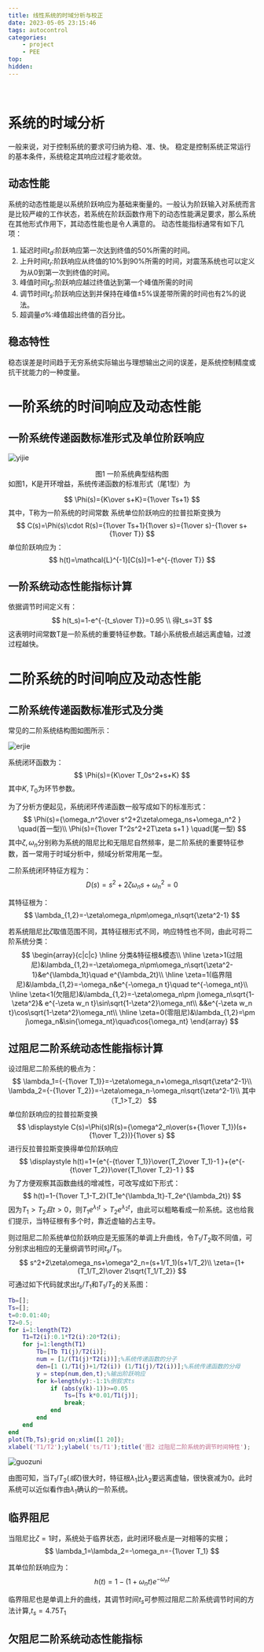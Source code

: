 ```yaml
---
title: 线性系统的时域分析与校正
date: 2023-05-05 23:15:46
tags: autocontrol
categories:
    - project
    - PEE 
top:
hidden:
---
```

&ensp;
<!-- more -->

# 系统的时域分析
一般来说，对于控制系统的要求可归纳为稳、准、快。
稳定是控制系统正常运行的基本条件，系统稳定其响应过程才能收敛。

## 动态性能
系统的动态性能是以系统阶跃响应为基础来衡量的。一般认为阶跃输入对系统而言是比较严峻的工作状态，若系统在阶跃函数作用下的动态性能满足要求，那么系统在其他形式作用下，其动态性能也是令人满意的。
动态性能指标通常有如下几项：
1. 延迟时间$t_d$:阶跃响应第一次达到终值的50%所需的时间。
2. 上升时间$t_r$:阶跃响应从终值的10%到90%所需的时间，对震荡系统也可以定义为从0到第一次到终值的时间。
3. 峰值时间$t_p$:阶跃响应越过终值达到第一个峰值所需的时间
4. 调节时间$t_s$:阶跃响应达到并保持在峰值$\pm$5%误差带所需的时间也有2%的说法。
5. 超调量$\sigma\%$:峰值超出终值的百分比。

## 稳态特性


稳态误差是时间趋于无穷系统实际输出与理想输出之间的误差，是系统控制精度或抗干扰能力的一种度量。

# 一阶系统的时间响应及动态性能
## 一阶系统传递函数标准形式及单位阶跃响应
![yijie](线性系统的时域分析与校正/一阶系统典型结构图.png)
<center>图1 一阶系统典型结构图 </center>
如图1，K是开环增益，系统传递函数的标准形式（尾1型）为

$$
\Phi(s)={K\over s+K}={1\over Ts+1}
$$
其中，T称为一阶系统的时间常数
系统单位阶跃响应的拉普拉斯变换为
$$
C(s)=\Phi(s)\cdot R(s)={1\over Ts+1}{1\over s}={1\over s}-{1\over s+{1\over T}}
$$
单位阶跃响应为：
$$
h(t)=\mathcal{L}^{-1}[C(s)]=1-e^{-{t\over T}}
$$


## 一阶系统动态性能指标计算

依据调节时间定义有：
$$
h(t_s)=1-e^{-{t_s\over T}}=0.95
\\
得t_s=3T
$$
这表明时间常数T是一阶系统的重要特征参数。T越小系统极点越远离虚轴，过渡过程越快。

# 二阶系统的时间响应及动态性能
## 二阶系统传递函数标准形式及分类
常见的二阶系统结构图如图所示：

![erjie](线性系统的时域分析与校正/二阶系统结构图.png)

系统闭环函数为：
$$
\Phi(s)={K\over T_0s^2+s+K}
$$
其中$K,T_0$为环节参数。

为了分析方便起见，系统闭环传递函数一般写成如下的标准形式：
$$
\Phi(s)={\omega_n^2\over s^2+2\zeta\omega_ns+\omega_n^2 }
\quad(首一型)\\
\Phi(s)={1\over T^2s^2+2T\zeta s+1 }
\quad(尾一型)
$$
其中$\zeta,\omega_n$分别称为系统的阻尼比和无阻尼自然频率，是二阶系统的重要特征参数，首一常用于时域分析中，频域分析常用尾一型。

二阶系统闭环特征方程为：
$$
D(s)=s^2+2\zeta\omega_ns+\omega_n^2=0
$$

其特征根为：
$$
\lambda_{1,2}=-\zeta\omega_n\pm\omega_n\sqrt{\zeta^2-1}
$$

若系统阻尼比$\zeta$取值范围不同，其特征根形式不同，响应特性也不同，由此可将二阶系统分类：
$$
\begin{array}{c|c|c}
    \hline
    分类&特征根&模态\\
    \hline
    \zeta>1(过阻尼)&\lambda_{1,2}=-\zeta\omega_n\pm\omega_n\sqrt{\zeta^2-1}&e^{\lambda_1t}\quad e^{\lambda_2t}\\
    \hline
    \zeta=1(临界阻尼)&\lambda_{1,2}=-\omega_n&e^{-\omega_n t}\quad te^{-\omega_nt}\\
    \hline
    \zeta<1(欠阻尼)&\lambda_{1,2}=-\zeta\omega_n\pm j\omega_n\sqrt{1-\zeta^2}&
    e^{-\zeta w_n t}\sin\sqrt{1-\zeta^2}\omega_nt\\
    &&e^{-\zeta w_n t}\cos\sqrt{1-\zeta^2}\omega_nt\\
    \hline
    \zeta=0(零阻尼)&\lambda_{1,2}=\pm j\omega_n&\sin{\omega_nt}\quad\cos{\omega_nt}
\end{array}
$$

## 过阻尼二阶系统动态性能指标计算

设过阻尼二阶系统的极点为：
$$
\lambda_1={-{1\over T_1}}=-\zeta\omega_n+\omega_n\sqrt{\zeta^2-1}\\
\lambda_2={-{1\over T_2}}=-\zeta\omega_n-\omega_n\sqrt{\zeta^2-1}\\
其中（T_1>T_2）
$$
单位阶跃响应的拉普拉斯变换
$$
\displaystyle
C(s)=\Phi(s)R(s)={\omega^2_n\over(s+{1\over T_1})(s+{1\over T_2})}{1\over s}
$$
进行反拉普拉斯变换得单位阶跃响应
$$
\displaystyle
h(t)=1+{e^{-{t\over T_1}}\over{T_2\over T_1}-1 }+{e^{-{t\over T_2}}\over{T_1\over T_2}-1 }
$$
为了方便观察其函数曲线的增减性，可改写成如下形式：
$$
h(t)=1-{1\over T_1-T_2}(T_1e^{\lambda_1t}-T_2e^{\lambda_2t})
$$
因为$T_1>T_2且t>0$，则$T_1e^{\lambda_1t}>T_2 e^{\lambda_2t}$，由此可以粗略看成一阶系统。这也给我们提示，当特征根有多个时，靠近虚轴的占主导。

则过阻尼二阶系统单位阶跃响应是无振荡的单调上升曲线，令$T_1/T_2$取不同值，可分别求出相应的无量纲调节时间$t_s/T_1$。
$$
s^2+2\zeta\omega_ns+\omega^2_n=(s+1/T_1)(s+1/T_2)\\
\zeta={1+(T_1/T_2)\over 2\sqrt{T_1/T_2}}
$$
可通过如下代码就求出$t_s/T_1$和$T_1/T_2$的关系图：
```matlab
Tb=[];
Ts=[];
t=0:0.01:40;
T2=0.5;
for i=1:length(T2)
    T1=T2(i):0.1*T2(i):20*T2(i);
    for j=1:length(T1)
        Tb=[Tb T1(j)/T2(i)];
        num = [1/(T1(j)*T2(i))];%系统传递函数的分子
        den=[1 (1/T1(j)+1/T2(i)) (1/T1(j)/T2(i))];%系统传递函数的分母
        y = step(num,den,t);%输出阶跃响应
        for k=length(y):-1:1%倒叙求ts
            if (abs(y(k)-1))>=0.05
                Ts=[Ts k*0.01/T1(j)];
                break;
            end
        end
    end
end
plot(Tb,Ts);grid on;xlim([1 20]);
xlabel('T1/T2');ylabel('ts/T1');title('图2 过阻尼二阶系统的调节时间特性');
```
![guozuni](线性系统的时域分析与校正/过阻尼二阶系统调节时间.png)

由图可知，当$T_1/T_2(或\zeta)$很大时，特征根$\lambda_1$比$\lambda_2$要远离虚轴，很快衰减为0。此时系统可以近似看作由$\lambda_1$确认的一阶系统。

## 临界阻尼
当阻尼比$\zeta=1$时，系统处于临界状态，此时闭环极点是一对相等的实根；
$$
\lambda_1=\lambda_2=-\omega_n=-{1\over T_1}
$$

其单位阶跃响应为：
$$
h(t)=1-(1+\omega_nt)e^{-\omega_nt}
$$

临界阻尼也是单调上升的曲线，其调节时间$t_s$可参照过阻尼二阶系统调节时间的方法计算,$t_s=4.75T_1$

## 欠阻尼二阶系统动态性能指标





